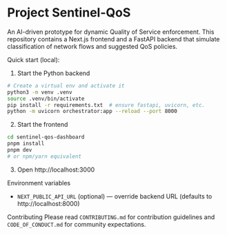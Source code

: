 # Project Sentinel-QoS

An AI-driven prototype for dynamic Quality of Service enforcement. This repository contains a Next.js frontend and a FastAPI backend that simulate classification of network flows and suggested QoS policies.

Quick start (local):

1. Start the Python backend

```bash
# Create a virtual env and activate it
python3 -m venv .venv
source .venv/bin/activate
pip install -r requirements.txt  # ensure fastapi, uvicorn, etc.
python -m uvicorn orchestrator:app --reload --port 8000
```

2. Start the frontend

```bash
cd sentinel-qos-dashboard
pnpm install
pnpm dev
# or npm/yarn equivalent
```

3. Open http://localhost:3000

Environment variables
- `NEXT_PUBLIC_API_URL` (optional) — override backend URL (defaults to http://localhost:8000)

Contributing
Please read `CONTRIBUTING.md` for contribution guidelines and `CODE_OF_CONDUCT.md` for community expectations.
